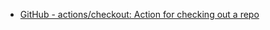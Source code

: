 - [GitHub - actions/checkout: Action for checking out a repo](https://github.com/actions/checkout#checkout-multiple-repos-private)
